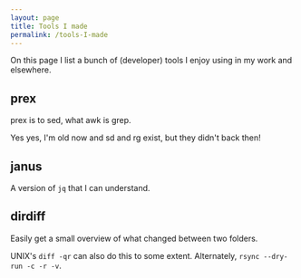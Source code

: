 ```yaml
---
layout: page
title: Tools I made
permalink: /tools-I-made
---
```

On this page I list a bunch of (developer) tools I enjoy using in my work and
elsewhere.

## prex
prex is to sed, what awk is grep.

Yes yes, I'm old now and sd and rg exist, but they didn't back then!

## janus
A version of `jq` that I can understand.

## dirdiff
Easily get a small overview of what changed between two folders.

UNIX's `diff -qr` can also do this to some extent.
Alternately, `rsync --dry-run -c -r -v`.
